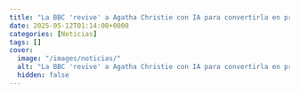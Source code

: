 ```yaml
---
title: "La BBC 'revive' a Agatha Christie con IA para convertirla en profesora de escritura"
date: 2025-05-12T01:14:08+0000
categories: [Noticias]
tags: []
cover:
  image: "/images/noticias/"
  alt: "La BBC 'revive' a Agatha Christie con IA para convertirla en profesora de escritura"
  hidden: false
---
```



